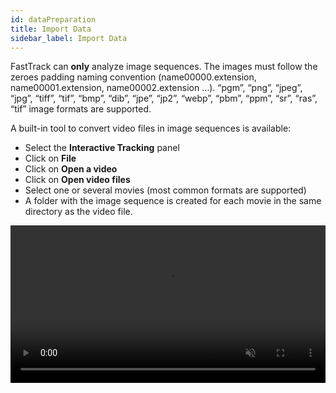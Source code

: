 ```yaml
---
id: dataPreparation
title: Import Data
sidebar_label: Import Data
---
```


FastTrack can **only** analyze image sequences. The images must follow the
zeroes padding naming convention (name00000.extension, name00001.extension, name00002.extension …).
“pgm”, “png”, “jpeg”, “jpg”, “tiff”, “tif”, “bmp”, “dib”, “jpe”, “jp2”, “webp”, “pbm”, “ppm”, “sr”, “ras”, “tif” image formats are supported.

A built-in tool to convert video files in image sequences is available: 
- Select the **Interactive Tracking** panel
- Click on **File**
- Click on **Open a video**
- Click on **Open video files**
- Select one or several movies (most common formats are supported)
- A folder with the image sequence is created for each movie in the same directory as the video file.  
<video width="100%" muted autoplay controls loop>
  <source src="/UserManual/docs/assets/dataPreproc_vid.webm" type="video/webm">
Your browser does not support the video tag.
</video> 
